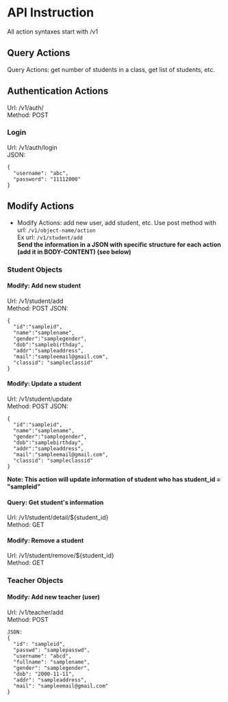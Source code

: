 # API Instruction #
All action syntaxes start with /v1 

## Query Actions ##
Query Actions: get number of students in a class, get list of students, etc.
## Authentication Actions ##
Url: /v1/auth/</br>
Method: POST
### Login ###
Url: /v1/auth/login</br>
JSON:</br>
```
{ 
  "username": "abc",
  "password": "11112000"
}
```

## Modify Actions ##
- Modify Actions: add new user, add student, etc. 
Use post method with url: `/v1/object-name/action`</br>
Ex url: `/v1/student/add`</br>
**Send the information in a JSON with specific structure for each action (add it in BODY-CONTENT) (see below)**

### Student Objects ###
#### Modify: Add new student ####
Url: /v1/student/add</br>
Method: POST
JSON: </br>
```
{ 
  "id":"sampleid", 
  "name":"samplename", 
  "gender":"samplegender", 
  "dob":"samplebirthday", 
  "addr":"sampleaddress", 
  "mail":"sampleemail@gmail.com", 
  "classid": "sampleclassid" 
}
```

#### Modify: Update a student ####
Url: /v1/student/update</br>
Method: POST
JSON: </br>
```
{ 
  "id":"sampleid", 
  "name":"samplename", 
  "gender":"samplegender", 
  "dob":"samplebirthday", 
  "addr":"sampleaddress", 
  "mail":"sampleemail@gmail.com", 
  "classid": "sampleclassid" 
}
```
**Note: This action will update information of student who has student_id = "sampleid"**
#### Query: Get student's information ####
Url: /v1/student/detail/${student_id}</br>
Method: GET
#### Modify: Remove a student ####
Url: /v1/student/remove/${student_id}</br>
Method: GET
### Teacher Objects ###
#### Modify: Add new teacher (user) ####
Url: /v1/teacher/add </br>
Method: POST
```
JSON: 
{ 
  "id": "sampleid", 
  "passwd": "samplepasswd", 
  "username": "abcd", 
  "fullname": "samplename", 
  "gender": "samplegender", 
  "dob": "2000-11-11", 
  "addr": "sampleaddress", 
  "mail": "sampleemail@gmail.com" 
}
```
